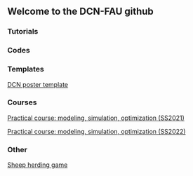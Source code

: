 ## Welcome to the DCN-FAU github

### Tutorials

### Codes

### Templates
[DCN poster template](https://github.com/DCN-FAU/DCN_poster_template.git)

### Courses
[Practical course: modeling, simulation, optimization (SS2021)](https://github.com/DCN-FAU/practical_course_SS2021.git)

[Practical course: modeling, simulation, optimization (SS2022)](https://github.com/DCN-FAU/practical_course_SS2022.git)

### Other
[Sheep herding game](https://github.com/danielveldman/sheep_herding_game.git)
